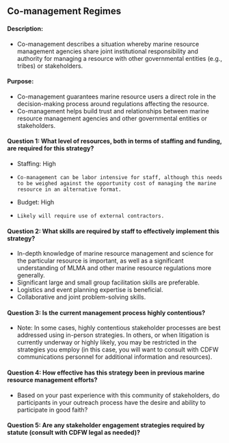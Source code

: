 ## Co-management Regimes
#### Description: 
-  Co-management describes a situation whereby marine resource management agencies share joint institutional responsibility and authority for managing a resource with other governmental entities (e.g., tribes) or stakeholders. 

#### Purpose:
-   Co-management guarantees marine resource users a direct role in the decision-making process around regulations affecting the resource.
-   Co-management helps build trust and relationships between marine resource management agencies and other governmental entities or stakeholders.


#### Question 1: What level of resources, both in terms of staffing and funding, are required for this strategy?
-	Staffing: High
  - 	Co-management can be labor intensive for staff, although this needs to be weighed against the opportunity cost of managing the marine resource in an alternative format.
-	Budget: High
  - 	Likely will require use of external contractors.


#### Question 2: What skills are required by staff to effectively implement this strategy?
-	In-depth knowledge of marine resource management and science for the particular resource is important, as well as a significant understanding of MLMA and other marine resource regulations more generally.
-   Significant large and small group facilitation skills are preferable.
-   Logistics and event planning expertise is beneficial. 
-   Collaborative and joint problem-solving skills.


#### Question 3: Is the current management process highly contentious? 
-  Note: In some cases, highly contentious stakeholder processes are best addressed using in-person strategies. In others, or when litigation is currently underway or highly likely, you may be restricted in the strategies you employ (in this case, you will want to consult with CDFW communications personnel for additional information and resources). 

#### Question 4: How effective has this strategy been in previous marine resource management efforts? 
-  Based on your past experience with this community of stakeholders, do participants in your outreach process have the desire and ability to participate in good faith? 

#### Question 5: Are any stakeholder engagement strategies required by statute (consult with CDFW legal as needed)?